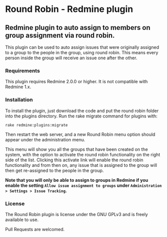 # Round Robin - Redmine plugin

## Redmine plugin to auto assign to members on group assignment via round robin.

This plugin can be used to auto assign issues that were originally assigned to a group to the people in the group, using round robin. This means every person inside the group will receive an issue one after the other.

### Requirements

This plugin requires Redmine 2.0.0 or higher. It is not compatible with Redmine 1.x.

### Installation

To install the plugin, just download the code and put the round robin folder into the plugins directory. Run the rake migrate command for plugins with:

    rake redmine:plugins:migrate

Then restart the web server, and a new Round Robin menu option should appear under the administration menu.

This menu will show you all the groups that have been created on the system, with the option to activate the round robin functionality on the right side of the list. Clicking this activate link will enable the round robin functionality and from then on, any issue that is assigned to the group will then get re-assigned to the people in the group.

**Note that you will only be able to assign to groups in Redmine if you enable the setting `Allow issue assignment to groups` under `Administration > Settings > Issue Tracking`.**

### License

The Round Robin plugin is license under the GNU GPLv3 and is freely available to use.

Pull Requests are welcomed.